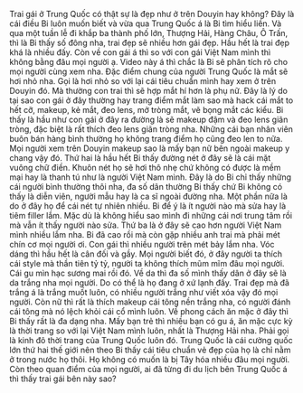 Trai gái ở Trung Quốc có thật sự là đẹp như ở trên Douyin hay không? Đây là cái điều Bi luôn muốn biết và vừa qua Trung Quốc á là Bi tìm hiểu liền. Và qua một tuần lễ đi khắp ba thành phố lớn, Thượng Hải, Hàng Châu, Ô Trấn, thì là Bi thấy số đông nha, trai đẹp sẽ nhiều hơn gái đẹp. Hầu hết là trai đẹp khá là nhiều đấy. Còn về con gái á thì so với con gái Việt Nam mình thì không bằng đâu mọi người ạ. Video này á thì chắc là Bi sẽ phân tích rõ cho mọi người cùng xem nha. Đặc điểm chung của người Trung Quốc là mắt sẽ hơi nhỏ nha. Gọi là hơi nhỏ so với lại cái tiêu chuẩn mình hay xem ở trên Douyin đó. Mà thường con trai thì sẽ hợp mắt hí hơn là phụ nữ. Đây là lý do tại sao con gái ở đây thường hay trang điểm mắt làm sao mà hack cái mắt to hết cỡ, makeup, kẻ mắt, đeo lens, mở tròng mắt, vẽ bọng mắt các kiểu. Bi thấy là hầu như con gái ở đây ra đường là sẽ makeup đậm và đeo lens giãn tròng, đặc biệt là rất thích đeo lens giãn tròng nha. Những cái bạn nhân viên buôn bán hàng bình thường họ không trang điểm họ cũng đeo len to nữa. Mọi người xem trên Douyin makeup sao là mấy bạn nữ bên ngoài makeup y chang vậy đó. Thứ hai là hầu hết Bi thấy đường nét ở đây sẽ là cái mặt vuông chữ điền. Khuôn nét họ sẽ hơi thô nhẹ chứ không có được là mềm mại hay là thanh tú như là người Việt Nam mình. Đây là do Bi chỉ thấy những cái người bình thường thôi nha, đa số dân thường Bi thấy chứ Bi không có thấy là diễn viên, người mẫu hay là ca sĩ ngoài đường nha. Một phần nữa là do ở đây họ để cái nét tự nhiên nhiều. Bi để ý là ít người nào mà sửa hay là tiêm filler lắm. Mặc dù là không hiểu sao mình đi những cái nơi trung tâm rồi mà vẫn ít thấy người nào sửa. Thứ ba là ở đây sẽ cao hơn người Việt Nam mình nhiều lắm nha. Bi đã cao rồi mà còn gặp nhiều anh trai mà phải mét chín cơ mọi người ơi. Con gái thì nhiều người trên mét bảy lắm nha. Vóc dáng thì hầu hết là cân đối và gầy. Mọi người biết đó, ở đây người ta thích cái style mà thần tiên tỷ tỷ, người ta không thích mũm mĩm đâu mọi người. Cái gu mìn hạc sương mai rồi đó. Về da thì đa số mình thấy dân ở đây sẽ là da trắng nha mọi người. Do có thể là họ đang ở xứ lạnh đấy. Trai đẹp mà đã trắng á là trắng muốt luôn, có nhiều người trắng như viết xóa vậy đó mọi người. Còn nữ thì rất là thích makeup cái tông nền trắng nha, có người đánh cái tông mà nó lệch khỏi cái cổ mình luôn. Về phong cách ăn mặc ở đây thì Bi thấy rất là đa dạng nha. Mấy bạn trẻ thì nhiều bạn có gu á, ăn mặc cực kỳ là thời trang so với lại Việt Nam mình luôn, nhất là Thượng Hải nha. Phải gọi là kinh đô thời trang của Trung Quốc luôn đó. Trung Quốc là cái cường quốc lớn thứ hai thế giới nên theo Bi thấy cái tiêu chuẩn vẻ đẹp của họ là chỉ nằm ở trong nước họ thôi. Họ không có muốn là bị Tây hóa nhiều đâu mọi người. Còn theo quan điểm của mọi người, ai đã từng đi du lịch bên Trung Quốc á thì thấy trai gái bên này sao?